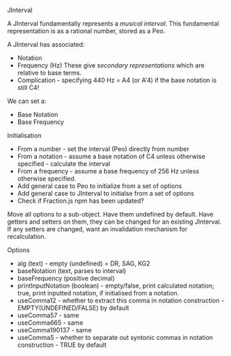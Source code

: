 JInterval

A JInterval fundamentally represents a *musical interval*.
This fundamental representation is as a rational number, stored as a Peo.

A JInterval has associated:
- Notation
- Frequency (Hz)
These give *secondary representations* which are relative to base terms.
- Complication - specifying 440 Hz = A4 (or A'4) if the base notation is still C4!

We can set a:
- Base Notation
- Base Frequency

Initialisation
- From a number - set the interval (Peo) directly from number
- From a notation - assume a base notation of C4 unless otherwise specified - calculate the interval
- From a frequency - assume a base frequency of 256 Hz unless otherwise specified.
- Add general case to Peo to initialize from a set of options
- Add general case to JInterval to initialse from a set of options
- Check if Fraction.js npm has been updated?

Move all options to a sub-object. Have them undefined by default. Have getters and setters on them, they can be changed for an existing JInterval. If any setters are changed, want an invalidation mechanism for recalculation.

Options
- alg (text) - empty (undefined) = DR, SAG, KG2
- baseNotation (text, parses to interval)
- baseFrequency (positive decimal)
- printInputNotation (boolean) - empty/false, print calculated notation; true, print inputted notation, if initialised from a notation.
- useComma12 - whether to extract this comma in notation construction - EMPTY(UNDEFINED/FALSE) by default
- useComma57 - same
- useComma665 - same
- useComma190137 - same
- useComma5 - whether to separate out syntonic commas in notation construction - TRUE by default
